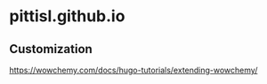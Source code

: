 # pittisl.github.io

## Customization

https://wowchemy.com/docs/hugo-tutorials/extending-wowchemy/
